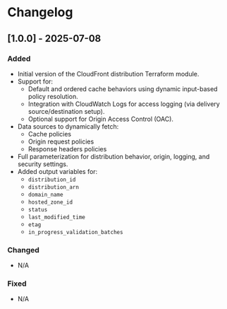 # Changelog

## [1.0.0] - 2025-07-08

### Added
- Initial version of the CloudFront distribution Terraform module.
- Support for:
  - Default and ordered cache behaviors using dynamic input-based policy resolution.
  - Integration with CloudWatch Logs for access logging (via delivery source/destination setup).
  - Optional support for Origin Access Control (OAC).
- Data sources to dynamically fetch:
  - Cache policies
  - Origin request policies
  - Response headers policies
- Full parameterization for distribution behavior, origin, logging, and security settings.
- Added output variables for:
  - `distribution_id`
  - `distribution_arn`
  - `domain_name`
  - `hosted_zone_id`
  - `status`
  - `last_modified_time`
  - `etag`
  - `in_progress_validation_batches`

### Changed
- N/A

### Fixed
- N/A

